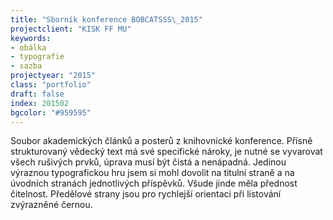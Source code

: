 ```yaml
---
title: "Sborník konference BOBCATSSS\_2015"
projectclient: "KISK FF MU"
keywords: 
- obálka
- typografie
- sazba
projectyear: "2015"
class: "portfolio"
draft: false
index: 201502
bgcolor: "#959595"
---
```



Soubor akademických článků a&nbsp;posterů z&nbsp;knihovnické konference. Přísně strukturovaný vědecký text má své specifické nároky, je nutné se vyvarovat všech rušivých prvků, úprava musí být čistá a&nbsp;nenápadná. Jedinou výraznou typografickou hru jsem si mohl dovolit na titulní straně a&nbsp;na úvodních stranách jednotlivých příspěvků. Všude jinde měla přednost čitelnost. Předělové strany jsou pro rychlejší orientaci při listování zvýrazněné černou.